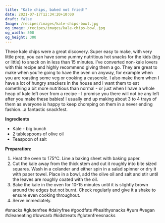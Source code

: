```yaml
---
title: "Kale chips, baked not fried!"
date: 2021-07-17T12:34:20+10:00
draft: false
Image: /recipes/images/kale-chips-bowl.jpg
og_image: /recipes/images/kale-chips-bowl.jpg
og_width: 500
og_height: 300
---
```


These kale chips were a great discovery. Super easy to make, with very little prep, you can have some yummy nutritious hot snacks for the kids (big or little) to snack on in less than 15 minutes. I’ve converted non-kale lovers with this recipe and highly recommend giving them a go. They are great to make when you’re going to have the oven on anyway, for example when you are roasting some veg or cooking a casserole. I also make them when I have a lot of hungry snackers in the house and I want them to eat something a bit more nutritious than normal - or just when I have a whole heap of kale left over from a recipe - I promise you there will not be any left after you make these babies! I usually end up making about 3 to 4 trays of them as everyone is happy to keep chomping on them in a never ending fashion...a fantastic snackfest.




__Ingredients__
 

* Kale - big bunch
* 2 tablespoons of olive oil
* Teaspoon of salt

 
__Preparation:__

 
1. Heat the oven to 175&deg;C. Line a baking sheet with baking paper.
2. Cut the kale away from the thick stem and cut it roughly into bite sized squares. Wash in a colander and either spin in a salad spinner or dry it with paper towel. Place in a bowl, add the olive oil and salt and stir until the leaves are roughly coated with the oil.
3. Bake the kale in the oven for 10-15 minutes until it is slightly brown around the edges but not burnt. Check regularly and give it a shake to ensure even cooking throughout.
4. Serve immediately.


#snacks #glutenfree #dairyfree #goodfats #healthysnacks #yum #vegan #cleaneating #lowcarb #kidstreats #glutenfreesnacks 

 

 



